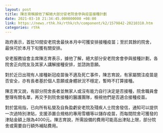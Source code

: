 ```yaml
---
layout: post
title: 陳志育稱據他了解絕大部分安老院舍參與疫苗接種計劃
date: 2021-03-10 21:34:45.000000000 +08:00
link: https://news.rthk.hk/rthk/ch/component/k2/1579842-20210310.htm
categories: rthk
---
```


政府表示，首批10間安老院舍最快本月中可獲安排接種疫苗；至於其餘的院舍，最快可於本月下旬獲有關安排。

安老服務協會主席陳志育表示，據他了解，絕大部分安老院舍會參與接種計劃，各院舍正向院友及其家人講解接種安排，並諮詢意願。

對於近日出現有人接種新冠疫苗後不適及死亡事件，陳志育說，有家屬關注疫苗是否安全，亦有長者基於個人意願或身體狀況不穩定，暫時不打算接種。

陳志育又說，有部分院舍長者並無家人或沒有能力自行決定是否接種，院舍職員會整理有關名單，再交予到院舍接種的醫護團隊，檢視他們是否適合接種疫苗。

對於當局指，已向所有私營及自負盈虧安老院及殘疾人士院舍發信，通知可以提供一次過特別津貼，支援添置合規格的專用雪櫃等以儲存疫苗，而每間院舍可獲發的津貼金額上限為4000元。陳志育說，所需設備的費用可能高出津貼上限，部分院舍或需要自行額外補貼費用。
